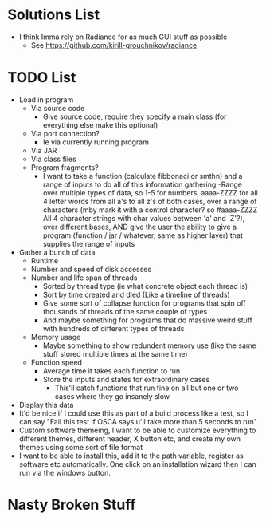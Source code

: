 Solutions List
=============
- I think Imma rely on Radiance for as much GUI stuff as possible
   - See https://github.com/kirill-grouchnikov/radiance

TODO List
==============

- Load in program
    - Via source code
        - Give source code, require they specify a main class (for everything else make this optional)
    - Via port connection?
        - Ie via currently running program
    - Via JAR
    - Via class files
    - Program fragments?
        - I want to take a function (calculate fibbonaci or smthn) and a range of inputs to do all of this information gathering
            -Range over multiple types of data, so 1-5 for numbers, aaaa-ZZZZ for all 4 letter words from all a's to all z's of both cases, over a range of characters (mby mark it with a control character? so #aaaa-ZZZZ All 4 character strings with char values between 'a' and 'Z'?), over different bases, AND give the user the ability to give a program (function / jar / whatever, same as higher layer) that supplies the range of inputs
- Gather a bunch of data
    - Runtime
    - Number and speed of disk accesses
    - Number and life span of threads
        - Sorted by thread type (ie what concrete object each thread is)
        - Sort by time created and died (Like a timeline of threads)
        - Give some sort of collapse function for programs that spin off thousands of threads of the same couple of types
        - And maybe something for programs that do massive weird stuff with hundreds of different types of threads
    - Memory usage
        - Maybe something to show redundent memory use (like the same stuff stored multiple times at the same time)
    - Function speed
        - Average time it takes each function to run
        - Store the inputs and states for extraordinary cases
            - This'll catch functions that run fine on all but one or two cases where they go insanely slow
- Display this data
- It'd be nice if I could use this as part of a build process like a test, so I can say "Fail this test if OSCA says u'll take more than 5 seconds to run"
- Custom software themeing, I want to be able to customize everything to different themes, different header, X button etc, and create my own themes using some sort of file format
- I want to be able to install this, add it to the path variable, register as software etc automatically. One click on an installation wizard then I can run via the windows button.

Nasty Broken Stuff
==================
